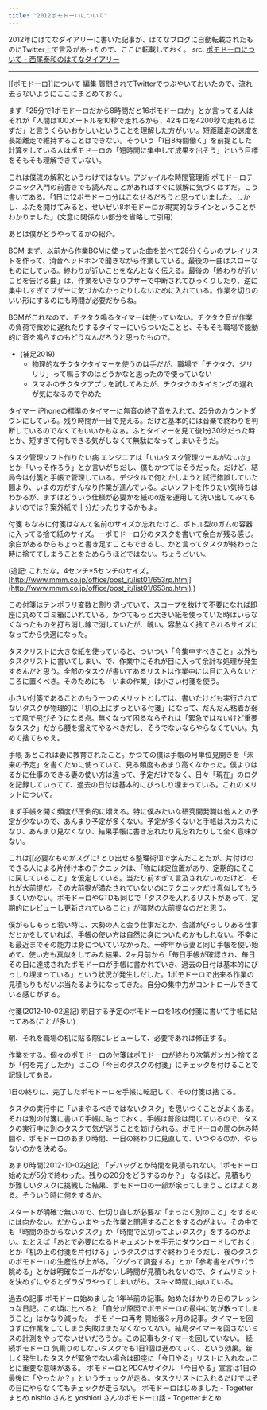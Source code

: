 ```yaml
---
title: "2012ポモドーロについて"
---
```


2012年にはてなダイアリーに書いた記事が、はてなブログに自動転載されたものにTwitter上で言及があったので、ここに転載しておく。
src: [ポモドーロについて - 西尾泰和のはてなダイアリー](https://nishiohirokazu.hatenadiary.org/entry/20120621/1340206214)

---
[[ポモドーロ]]について
編集
質問されてTwitterでつぶやいておいたので、流れ去らないようにここにまとめておく。

まず「25分で1ポモドーロだから8時間だと16ポモドーロか」とか言ってる人はそれが「人間は100メートルを10秒で走れるから、42キロを4200秒で走れるはずだ」と言うくらいおかしいということを理解した方がいい。短距離走の速度を長距離走で維持することはできない。そういう「1日8時間働く」を前提とした計算をしている人はポモドーロの「短時間に集中して成果を出そう」という目標をそもそも理解できていない。

これは僕流の解釈というわけではない。アジャイルな時間管理術 ポモドーロテクニック入門の前書きでも読んだことがあればすぐに誤解に気づくはずだ。こう書いてある。「1日に12ポモドーロ分はこなせるだろうと思っていました。しかし、ふたを開けてみると、せいぜい8ポモドーロが現実的なラインということがわかりました」(文意に関係ない部分を省略して引用)

あとは僕がどうやってるかの紹介。

BGM
まず、以前から作業BGMに使っていた曲を並べて28分くらいのプレイリストを作って、消音ヘッドホンで聞きながら作業している。最後の一曲はスローなものにしている。終わりが近いことをなんとなく伝える。最後の「終わりが近いことを告げる曲」は、作業をいきなりブザーで中断されてびっくりしたり、逆に集中しすぎてブザーに気づかなかったりしないために入れている。作業を切りのいい形にするのにも時間が必要だからね。

BGMがこれなので、チクタク鳴るタイマーは使っていない。チクタク音が作業の負荷で微妙に遅れたりするタイマーにいらついたことと、そもそも職場で能動的に音を鳴らすのもどうなんだろうと思ったもので。
- (補足2019)
    - 物理的なチクタクタイマーを使うのは手だが、職場で「チクタク、ジリリリ」って鳴らすのはどうかなと思ったので使っていない
    - スマホのチクタクアプリを試してみたが、チクタクのタイミングの遅れが気になるのでやめた

タイマー
iPhoneの標準のタイマーに無音の終了音を入れて、25分のカウントダウンにしている。残り時間が一目で見える。だけど基本的には音楽で終わりを判断しているのでなくてもいいかもなぁ。ふとタイマーを見て後1分30秒だった時とか、短すぎて何もできる気がしなくて無駄になってしまいそうだ。

タスク管理ソフト作りたい病
エンジニアは「いいタスク管理ツールがないか」とか「いっそ作ろう」とか言いがちだし、僕もかつてはそうだった。だけど、結局今は付箋と手帳で管理している。デジタルで何とかしようと試行錯誤していた間より、いまの方がすんなり作業が進んでいる。よいソフトを作りたい気持ちはわかるが、まずはどういう仕様が必要かを紙のα版を運用して洗い出してみてもよいのでは？案外紙で十分だったりするかもよ。

付箋
ちなみに付箋はなんて名前のサイズか忘れたけど、ボトル型のガムの容器に入ってる捨て紙のサイズ。一ポモドーロ分のタスクを書いて余白が残る感じ。余白があるからちょっと書き足すこともできるし、かと言ってタスクが終わった時に捨ててしまうことをためらうほどではない。ちょうどいい。

(追記: これだな。4センチ*5センチのサイズ。 [http://www.mmm.co.jp/office/post_it/list01/653rp.html](http://www.mmm.co.jp/office/post_it/list01/653rp.html) )

この付箋はテンポラリ変数と割り切っていて、スコープを抜けて不要になれば即座に丸めてゴミ箱にいれている。かつてもっと大きい紙を使っていた時はいらなくなったものを打ち消し線で消していたが、醜い。容赦なく捨てられるサイズになってから快適になった。

タスクリストに大きな紙を使っていると、ついつい「今集中すべきこと」以外もタスクリストに書いてしまい、で、作業中にそれが目に入って余計な処理が発生するんだと思う。全部のタスクが書いてあるリストは作業中には目に入らないところに置くべき。そのためにも「いまの作業」は小さい付箋を使う。

小さい付箋であることのもう一つのメリットとしては、書いたけども実行されてないタスクが物理的に「机の上にずっといる付箋」になって、だんだん粘着が弱って風で飛びそうになる点。無くなって困るならそれは「緊急ではないけど重要なタスク」だから腰を据えてやるべきだし、そうでないならやらなくていい。丸めて捨てちゃえ。

手帳
あとこれは妻に教育されたこと。かつての僕は手帳の月単位見開きを「未来の予定」を書くために使っていて、見る頻度もあまり高くなかった。僕よりはるかに仕事のできる妻の使い方は違って、予定だけでなく、日々「現在」のログを記録していってて、過去の日付は基本的にびっしり埋まっている。これのメリットについて。

まず手帳を開く頻度が圧倒的に増える。特に僕みたいな研究開発職は他人との予定が少ないので、あんまり予定が多くない。予定が多くないと手帳はスカスカになり、あんまり見なくなり、結果手帳に書き忘れたり見忘れたりして全く意味がない。

これは[[必要なものがスグに! とり出せる整理術!]]で学んだことだが、片付けのできる人による片付け本のテクニックは、「物には定位置があり、定期的にそこに戻していること」を仮定している。当たり前すぎて言及されないのだけど、それが大前提だ。その大前提が満たされていないのにテクニックだけ真似してもうまくいかない。ポモドーロやGTDも同じで「タスクを入れるリストがあって、定期的にレビューし更新されていること」が暗黙の大前提なのだと思う。

僕がもしもっと若い時に、大勢の人と会う仕事だとか、会議がびっしりある仕事だとかをしていれば、手帳の使い方は自然に身についたのかもしれない。不幸にも最近までその能力は身についていなかった。一昨年から妻と同じ手帳を使い始めて、使い方も真似をしてみた結果、2ヶ月前から「毎日手帳が確認され、毎日その日に達成されたポモドーロが手帳に書かれていき、過去の日付は基本的にびっしり埋まっている」という状況が発生しだした。1ポモドーロで出来る作業の見積もりもだいぶ当たるようになってきた。自分の集中力がコントロールできている感じがする。

付箋(2012-10-02追記)
明日する予定のポモドーロを1枚の付箋に書いて手帳に貼ってある(ことが多い)

朝、それを職場の机に貼る際にレビューして、必要であれば修正する。

作業をする。個々のポモドーロの付箋はポモドーロが終わり次第ガンガン捨てるが「何を完了したか」はこの「今日のタスクの付箋」にチェックを付けることで記録してある。

1日の終りに、完了したポモドーロを手帳に転記して、その付箋は捨てる。

タスクの実行中に「いまやるべきではないタスク」を思いつくことがよくある。それは別の付箋に書いて手帳に貼っておく。手帳は普段は閉じているので、タスクの実行中に別のタスクで気が迷うことを妨げられる。ポモドーロの間の休み時間や、ポモドーロのあまり時間、一日の終わりに見直して、いつやるのか、やらないのかを決める。

あまり時間(2012-10-02追記)
「デバッグとか時間を見積もれない。1ポモドーロ始めたが5分で終わった。残りの20分をどうするのか？」 なるほど。見積もりが難しいタスクに挑戦した結果、ポモドーロの一部が余ってしまうことはよくある。そういう時に何をするか。

スタートが明確で無いので、仕切り直しが必要な「まったく別のこと」をするのには向かない。だからいまやった作業と関連することをするのがよい。その中でも「時間の掛からないタスク」か「時間で区切ってよいタスク」をするのがよい。たとえば「あとで必要になるドキュメントを手元にダウンロードしておく」とか「机の上の付箋を片付ける」いうタスクはすぐ終わりそうだし、後のタスクのポモドーロの生産性が上がる。「ググって調査する」とか「参考書をパラパラ眺める」とかは明確なゴールがないし時間が見積もれないので、タイムリミットを決めずにやるとダラダラやってしまいがち。スキマ時間に向いている。

過去の記事
ポモドーロ始めました
1年半前の記事。始めたばかりの日のフレッシュな日記。この頃に比べると「自分が原因でポモドーロの最中に気が散ってしまうこと」はかなり減った。
ポモドーロ再考
開始後3ヶ月の記事。タイマーを回さずに作業をしてしまう失敗はまだなくなってない。結局タイマーを回さないミスの計測をやってないせいだろうか。この記事もタイマーを回していない。
続続ポモドーロ
気乗りのしないタスクでも1日1個は進めていく、という効果。新しく発生したタスクが緊急でない場合は即座に「今日やる」リストに入れないことに重要な意味がある。
ポモドーロとPDCAサイクル
「今日やる」宣言は1日の最後に「やったか？」というチェックが走る。タスクリストに入れるだけではその日にやらなくてもチェックが走らない。
ポモドーロはじめました - Togetterまとめ
nishio さんと yoshiori さんのポモドーロ話 - Togetterまとめ
